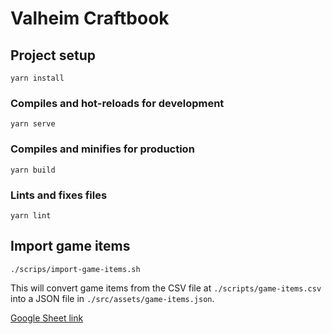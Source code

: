 # Valheim Craftbook

## Project setup
```
yarn install
```

### Compiles and hot-reloads for development
```
yarn serve
```

### Compiles and minifies for production
```
yarn build
```

### Lints and fixes files
```
yarn lint
```

## Import game items
```
./scrips/import-game-items.sh
```
This will convert game items from the CSV file at `./scripts/game-items.csv`
into a JSON file in `./src/assets/game-items.json`.

[Google Sheet link](https://docs.google.com/spreadsheets/d/1Zxi1O4QtnVXN6azM_WQPlbEOAT-FfkD7Lleer0weTkM/edit#gid=0)